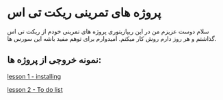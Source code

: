 # پروژه های تمرینی ریکت تی اس
سلام دوست عزیزم من در این ریپازیتوری پروژه های تمرینی خودم از ریکت تی اس گذاشتم و هر روز دارم روش کار میکنم.
امیدوارم برای توهم مفید باشه این سورس ها.

## نمونه خروجی از پروژه ها:
[lesson 1 - installing](https://sobhan-srza.github.io/My-ReactJs-Curse-Homeworks/lesson%201%20-%20installing/dist/index.html)

[lesson 2 - To do list](https://sobhan-srza.github.io/My-ReactJs-Curse-Homeworks/lesson%202%20-%20To%20do%20list/dist/index.html)
